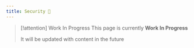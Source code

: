 ```yaml
---
title: Security 🔐
---
```


> [!attention] Work In Progress
> This page is currently **Work In Progress**
> 
> It will be updated with content in the future